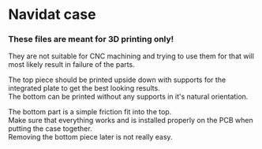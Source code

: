 # Navidat case

### These files are meant for 3D printing only! 

They are not suitable for CNC machining and trying to use them for that will most likely result in failure of the parts.

The top piece should be printed upside down with supports for the integrated plate to get the best looking results.  
The bottom can be printed without any supports in it's natural orientation.

The bottom part is a simple friction fit into the top.  
Make sure that everything works and is installed properly on the PCB when putting the case together.  
Removing the bottom piece later is not really easy.
